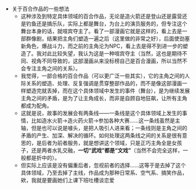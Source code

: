 - 关于百合作品的一些想法
	- 这种涉及到特定具体领域的百合作品，无论是造火箭还是登山还是露营还是钓鱼还是搞乐队，实际上都是舞台，为台上的演员服务的，但专注这个舞台本身的话，就喧宾夺主了。看了一部漫画它就是这样的，看上去是一部群像剧，结果把主角们塑造一遍之后（这里做的非常之好），后面使劲塞新角色，爆战斗力，而之前的主角沦为NPC，看上去是得不到进一步的塑造了。我对此比较失望，我认为这是一种喧宾夺主（当然，这也是期待不同、视角不同导致的，这部漫画从来没标榜自己是百合漫画，所以当然不会专注主角之间的关系）。
	- 我觉得，一部合格的百合作品（可以更广泛一些其实），它的主角之间的人际关系的塑造、处理、反复强调是贯穿整部作品的，而不是像这部漫画一样塑造完就丢掉，而在这个具体领域中发生的事件（舞台），是为继续发展主角之间的矛盾，是为了让主角成长，而非是自顾自地狂飙，让所有主角都成为配角。
	- 这就是说，故事的发展会有两条线——一条线是这个具体领域上发生的事情，比如造水火箭->造火药火箭->参加各种大赛……这一条线虽然是主轴，但是也可以说是噱头，是把人吸引人进来看；一条线则是主角之间的矛盾的产生、加深、解决的循环。如何处理这两条线之间的关系是很有意思的，是后者为前者服务，就是想讲这个领域，只是正巧主角全是女孩子，还是两者水乳交融，**一切“武戏”都是“文戏”**（当然不会完全这样，一般都是折中的）。
	- 但实际上应该是没有偏重后者，忽视前者的选择……这等于是去掉了这个具体领域，乃至去掉了主线，作品成为那种日常系、空气系、搞笑作品，欸，我就是要画她们上课下班吐槽谈恋爱
